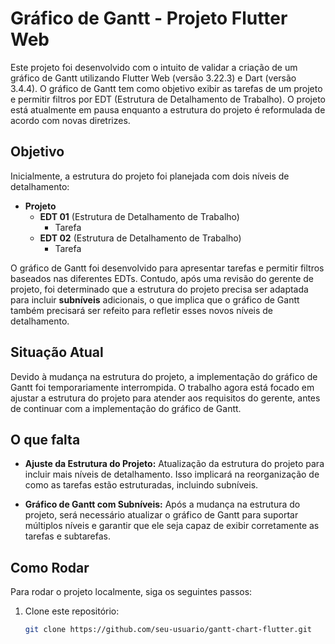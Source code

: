 # Gráfico de Gantt - Projeto Flutter Web

Este projeto foi desenvolvido com o intuito de validar a criação de um gráfico de Gantt utilizando Flutter Web (versão 3.22.3) e Dart (versão 3.4.4). O gráfico de Gantt tem como objetivo exibir as tarefas de um projeto e permitir filtros por EDT (Estrutura de Detalhamento de Trabalho). O projeto está atualmente em pausa enquanto a estrutura do projeto é reformulada de acordo com novas diretrizes.

## Objetivo

Inicialmente, a estrutura do projeto foi planejada com dois níveis de detalhamento:

- **Projeto**
  - **EDT 01** (Estrutura de Detalhamento de Trabalho)
    - Tarefa
  - **EDT 02** (Estrutura de Detalhamento de Trabalho)
    - Tarefa

O gráfico de Gantt foi desenvolvido para apresentar tarefas e permitir filtros baseados nas diferentes EDTs. Contudo, após uma revisão do gerente de projeto, foi determinado que a estrutura do projeto precisa ser adaptada para incluir **subníveis** adicionais, o que implica que o gráfico de Gantt também precisará ser refeito para refletir esses novos níveis de detalhamento.

## Situação Atual

Devido à mudança na estrutura do projeto, a implementação do gráfico de Gantt foi temporariamente interrompida. O trabalho agora está focado em ajustar a estrutura do projeto para atender aos requisitos do gerente, antes de continuar com a implementação do gráfico de Gantt.

## O que falta

- **Ajuste da Estrutura do Projeto:** Atualização da estrutura do projeto para incluir mais níveis de detalhamento. Isso implicará na reorganização de como as tarefas estão estruturadas, incluindo subníveis.
  
- **Gráfico de Gantt com Subníveis:** Após a mudança na estrutura do projeto, será necessário atualizar o gráfico de Gantt para suportar múltiplos níveis e garantir que ele seja capaz de exibir corretamente as tarefas e subtarefas.

## Como Rodar

Para rodar o projeto localmente, siga os seguintes passos:

1. Clone este repositório:
   ```bash
   git clone https://github.com/seu-usuario/gantt-chart-flutter.git

